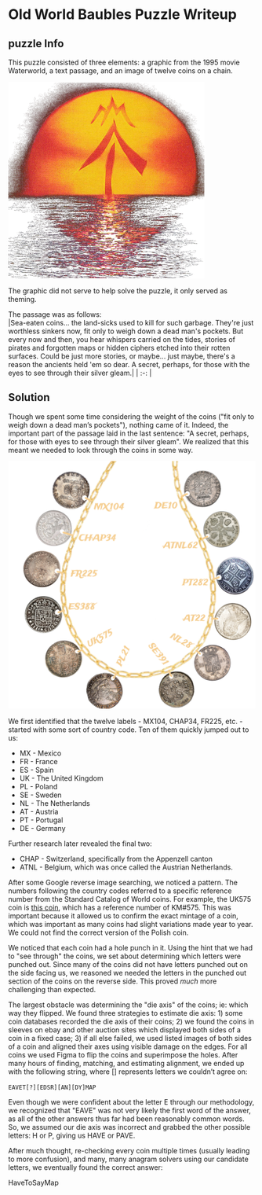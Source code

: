 # Old World Baubles Puzzle Writeup

## puzzle Info

This puzzle consisted of three elements: a graphic from the 1995 movie Waterworld, a text passage, and an image of twelve coins on a chain.

<img src="./assets/owb-waterworld.png" alt="graphic from Waterworld (1995) film poster" className="block mx-auto w-xs h-auto"/>

The graphic did not serve to help solve the puzzle, it only served as theming.

The passage was as follows:  
|Sea-eaten coins... the land-sicks used to kill for such garbage. They're just worthless sinkers now, fit only to weigh down a dead man's pockets. But every now and then, you hear whispers carried on the tides, stories of pirates and forgotten maps or hidden ciphers etched into their rotten surfaces. Could be just more stories, or maybe... just maybe, there's a reason the ancients held 'em so dear. A secret, perhaps, for those with the eyes to see through their silver gleam.|
| :-: |

## Solution

Though we spent some time considering the weight of the coins ("fit only to weigh down a dead man’s pockets"), nothing came of it. Indeed, the important part of the passage laid in the last sentence: "A secret, perhaps, for those with eyes to see through their silver gleam". We realized that this meant we needed to look through the coins in some way.

![12 coins on a necklace](./assets/owb-coins.png)

We first identified that the twelve labels \- MX104, CHAP34, FR225, etc. \- started with some sort of country code. Ten of them quickly jumped out to us:

- MX \- Mexico
- FR \- France
- ES \- Spain
- UK \- The United Kingdom
- PL \- Poland
- SE \- Sweden
- NL \- The Netherlands
- AT \- Austria
- PT \- Portugal
- DE \- Germany

Further research later revealed the final two:

- CHAP \- Switzerland, specifically from the Appenzell canton
- ATNL \- Belgium, which was once called the Austrian Netherlands.

After some Google reverse image searching, we noticed a pattern. The numbers following the country codes referred to a specific reference number from the Standard Catalog of World coins. For example, the UK575 coin is [this coin](https://en.numista.com/catalogue/pieces13105.html), which has a reference number of KM\#575. This was important because it allowed us to confirm the exact mintage of a coin, which was important as many coins had slight variations made year to year. We could not find the correct version of the Polish coin.

We noticed that each coin had a hole punch in it. Using the hint that we had to "see through" the coins, we set about determining which letters were punched out. Since many of the coins did not have letters punched out on the side facing us, we reasoned we needed the letters in the punched out section of the coins on the reverse side. This proved _much_ more challenging than expected.

The largest obstacle was determining the "die axis" of the coins; ie: which way they flipped. We found three strategies to estimate die axis: 1\) some coin databases recorded the die axis of their coins; 2\) we found the coins in sleeves on ebay and other auction sites which displayed both sides of a coin in a fixed case; 3\) if all else failed, we used listed images of both sides of a coin and aligned their axes using visible damage on the edges. For all coins we used Figma to flip the coins and superimpose the holes. After many hours of finding, matching, and estimating alignment, we ended up with the following string, where \[\] represents letters we couldn’t agree on:

`EAVET[?][EDSR][AN][DY]MAP`

Even though we were confident about the letter E through our methodology, we recognized that "EAVE" was not very likely the first word of the answer, as all of the other answers thus far had been reasonably common words. So, we assumed our die axis was incorrect and grabbed the other possible letters: H or P, giving us HAVE or PAVE.

After much thought, re-checking every coin multiple times (usually leading to more confusion), and many, many anagram solvers using our candidate letters, we eventually found the correct answer:

<solution>HaveToSayMap</solution>
